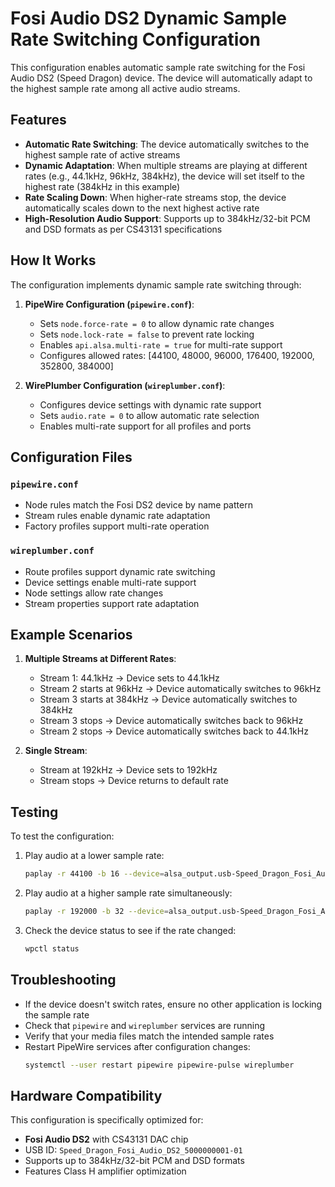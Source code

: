 # Fosi Audio DS2 Dynamic Sample Rate Switching Configuration

This configuration enables automatic sample rate switching for the Fosi Audio DS2 (Speed Dragon) device. The device will automatically adapt to the highest sample rate among all active audio streams.

## Features

- **Automatic Rate Switching**: The device automatically switches to the highest sample rate of active streams
- **Dynamic Adaptation**: When multiple streams are playing at different rates (e.g., 44.1kHz, 96kHz, 384kHz), the device will set itself to the highest rate (384kHz in this example)
- **Rate Scaling Down**: When higher-rate streams stop, the device automatically scales down to the next highest active rate
- **High-Resolution Audio Support**: Supports up to 384kHz/32-bit PCM and DSD formats as per CS43131 specifications

## How It Works

The configuration implements dynamic sample rate switching through:

1. **PipeWire Configuration (`pipewire.conf`)**:
   - Sets `node.force-rate = 0` to allow dynamic rate changes
   - Sets `node.lock-rate = false` to prevent rate locking
   - Enables `api.alsa.multi-rate = true` for multi-rate support
   - Configures allowed rates: [44100, 48000, 96000, 176400, 192000, 352800, 384000]

2. **WirePlumber Configuration (`wireplumber.conf`)**:
   - Configures device settings with dynamic rate support
   - Sets `audio.rate = 0` to allow automatic rate selection
   - Enables multi-rate support for all profiles and ports

## Configuration Files

### `pipewire.conf`
- Node rules match the Fosi DS2 device by name pattern
- Stream rules enable dynamic rate adaptation
- Factory profiles support multi-rate operation

### `wireplumber.conf`
- Route profiles support dynamic rate switching
- Device settings enable multi-rate support
- Node settings allow rate changes
- Stream properties support rate adaptation

## Example Scenarios

1. **Multiple Streams at Different Rates**:
   - Stream 1: 44.1kHz → Device sets to 44.1kHz
   - Stream 2 starts at 96kHz → Device automatically switches to 96kHz
   - Stream 3 starts at 384kHz → Device automatically switches to 384kHz
   - Stream 3 stops → Device automatically switches back to 96kHz
   - Stream 2 stops → Device automatically switches back to 44.1kHz

2. **Single Stream**:
   - Stream at 192kHz → Device sets to 192kHz
   - Stream stops → Device returns to default rate

## Testing

To test the configuration:

1. Play audio at a lower sample rate:
   ```bash
   paplay -r 44100 -b 16 --device=alsa_output.usb-Speed_Dragon_Fosi_Audio_DS2_5000000001-01.analog-stereo test_441.wav
   ```

2. Play audio at a higher sample rate simultaneously:
   ```bash
   paplay -r 192000 -b 32 --device=alsa_output.usb-Speed_Dragon_Fosi_Audio_DS2_5000000001-01.analog-stereo test_192.wav
   ```

3. Check the device status to see if the rate changed:
   ```bash
   wpctl status
   ```

## Troubleshooting

- If the device doesn't switch rates, ensure no other application is locking the sample rate
- Check that `pipewire` and `wireplumber` services are running
- Verify that your media files match the intended sample rates
- Restart PipeWire services after configuration changes:
  ```bash
  systemctl --user restart pipewire pipewire-pulse wireplumber
  ```

## Hardware Compatibility

This configuration is specifically optimized for:
- **Fosi Audio DS2** with CS43131 DAC chip
- USB ID: `Speed_Dragon_Fosi_Audio_DS2_5000000001-01`
- Supports up to 384kHz/32-bit PCM and DSD formats
- Features Class H amplifier optimization